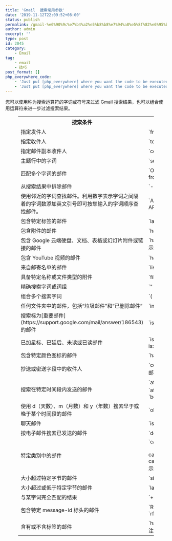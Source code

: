 ```yaml
---
title: 'Gmail  搜索常用参数'
date: '2019-11-12T22:09:52+08:00'
status: publish
permalink: /gmail-%e6%90%9c%e7%b4%a2%e5%b8%b8%e7%94%a8%e5%8f%82%e6%95%b0
author: admin
excerpt: ''
type: post
id: 2045
category:
    - Email
tag:
    - email
    - 技巧
post_format: []
php_everywhere_code:
    - 'Just put [php_everywhere] where you want the code to be executed.'
    - 'Just put [php_everywhere] where you want the code to be executed.'
---
```

您可以使用称为搜索运算符的字词或符号来过滤 Gmail 搜索结果，也可以组合使用运算符来进一步过滤搜索结果。

<figure class="wp-block-table"><table class=""><tbody><tr><th>搜索条件</th><th>搜索运算符和示例</th></tr><tr><td>指定发件人</td><td>`from:`示例：`from:amy`</td></tr><tr><td>指定收件人</td><td>`to:`示例：`to:david`</td></tr><tr><td>指定邮件副本收件人</td><td>`cc:``bcc:`示例：`cc:david`</td></tr><tr><td>主题行中的字词</td><td>`subject:`示例：`subject:dinner`</td></tr><tr><td>匹配多个字词的邮件</td><td>`OR `或者 { }示例：`from:amy OR from:david`示例：`{from:amy from:david}`</td></tr><tr><td>从搜索结果中排除邮件</td><td>`-`示例：`dinner -movie`</td></tr><tr><td>使用邻近的字词查找邮件。利用数字表示字词之间隔着的字词数添加英文引号即可按您输入的字词顺序查找邮件。</td><td>`AROUND`示例：`holiday AROUND 10 vacation`示例：`"secret AROUND 25 birthday"`</td></tr><tr><td>包含特定标签的邮件</td><td>`label:`示例：`label:friends`</td></tr><tr><td>包含附件的邮件</td><td>`has:attachment`示例：`has:attachment`</td></tr><tr><td>包含 Google 云端硬盘、文档、表格或幻灯片附件或链接的邮件</td><td>`has:drive``has:document``has:spreadsheet``has:presentation`示例：`has:drive`</td></tr><tr><td>包含 YouTube 视频的邮件</td><td>`has:youtube`示例：`has:youtube`</td></tr><tr><td>来自邮寄名单的邮件</td><td>`list:`示例：`list:info@example.com`</td></tr><tr><td>具备特定名称或文件类型的附件</td><td>`filename:`示例：`filename:pdf`示例：`filename:homework.txt`</td></tr><tr><td>精确搜索字词或词组</td><td>`" "`例如：`"dinner and movie tonight"`</td></tr><tr><td>组合多个搜索字词</td><td>`( )`示例：`subject:(dinner movie)`</td></tr><tr><td>任何文件夹中的邮件，包括“垃圾邮件”和“已删除邮件”</td><td>`in:anywhere`示例：`in:anywhere movie`</td></tr><tr><td>搜索标为[重要邮件](https://support.google.com/mail/answer/186543)的邮件</td><td>`is:important``label:important`示例：`is:important` </td></tr><tr><td>已加星标、已延后、未读或已读邮件</td><td>`is:starred``is:snoozed``is:unread``is:read`示例：`is:read is:starred`</td></tr><tr><td>包含特定颜色图标的邮件</td><td>`has:yellow-star``has:blue-info`示例：`has:purple-star`</td></tr><tr><td>抄送或密送字段中的收件人</td><td>`cc:``bcc:`示例：`cc:david`**请注意**：您无法查找密送给您的邮件。</td></tr><tr><td>搜索在特定时间段内发送的邮件</td><td>`after:``before:``older:``newer:`示例：`after:2004/04/16`示例：`after:04/16/2004`示例：`before:2004/04/18`示例：`before:04/18/2004`</td></tr><tr><td>使用 d（天数）、m（月数）和 y（年数）搜索早于或晚于某个时间段的邮件</td><td>`older_than:``newer_than:`示例：`newer_than:2d`</td></tr><tr><td>聊天邮件</td><td>`is:chat`示例：`is:chat movie`</td></tr><tr><td>按电子邮件搜索已发送的邮件</td><td>`deliveredto:`示例：`deliveredto:username@gmail.com`</td></tr><tr><td>特定类别中的邮件</td><td>`category:primary<br></br>category:social category:promotions category:updates category:forums category:reservations category:purchases`示例：category:updates</td></tr><tr><td>大小超过特定字节的邮件</td><td>`size:`示例：`size:1000000`</td></tr><tr><td>大小超过或低于特定字节的邮件</td><td>`larger:``smaller:`示例：`larger:10M`</td></tr><tr><td>与某字词完全匹配的结果</td><td>`+`示例：`+unicorn`</td></tr><tr><td>包含特定 message-id 标头的邮件</td><td>`Rfc822msgid:`示例：`rfc822msgid:200503292@example.com`</td></tr><tr><td>含有或不含标签的邮件</td><td>`has:userlabels``has:nouserlabels`示例：`has:nouserlabels`**注意**：标签仅添加到某封邮件中，而非整个会话中。</td></tr></tbody></table>

</figure>